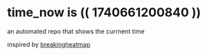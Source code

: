 # time_now is (( 1740661200840 ))

an automated repo that shows the currnent time

inspired by [breakingheatmap](https://github.com/breakingheatmap/breakingheatmap)